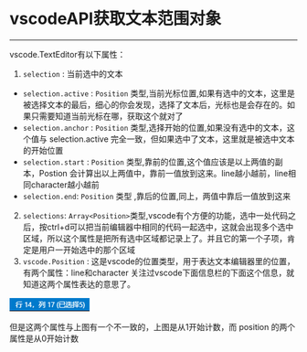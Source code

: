 # vscodeAPI获取文本范围对象
--- 

vscode.TextEditor有以下属性：
1. `selection` : 当前选中的文本
  - `selection.active` : 
   `Position` 类型,当前光标位置,如果有选中的文本，这里是被选择文本的最后，细心的你会发现，选择了文本后，光标也是会存在的。如果只需要知道当前光标在哪，获取这个就对了
  - `selection.anchor` : 
  `Position` 类型,选择开始的位置,如果没有选中的文本，这个值与 selection.active 完全一致，但如果选中了文本，这里就是被选中文本的开始位置
- `selection.start` : 
  `Position` 类型,靠前的位置,这个值应该是以上两值的副本，Postion 会计算出以上两值中，靠前一值放到这来。line越小越前，line相同character越小越前
- `selection.end`:
  `Position` 类型 ,靠后的位置,同上，两值中靠后一值放到这来
2. `selections`:
  `Array<Position>`类型,vscode有个方便的功能，选中一处代码之后，按ctrl+d可以把当前编辑器中相同的代码一起选中，这就会出现多个选中区域，所以这个属性是把所有选中区域都记录上了。并且它的第一个子项，肯定是用户一开始选中的那个区域
3. `vscode.Position` :
  这是vscode的位置类型，用于表达文本编辑器里的位置，有两个属性：line和character
关注过vscode下面信息栏的下面这个信息，就知道这两个属性表达的意思了。

![alt text](./img/example.png)

但是这两个属性与上图有一个不一致的，上图是从1开始计数，而 position 的两个属性是从0开始计数